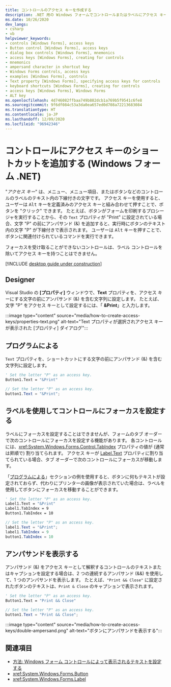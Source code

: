 ```yaml
---
title: コントロールのアクセス キーを作成する
description: .NET 用の Windows フォームでコントロールまたはラベルにアクセス キーのショートカットを設定する方法について説明します。
ms.date: 10/26/2020
dev_langs:
- csharp
- vb
helpviewer_keywords:
- controls [Windows Forms], access keys
- Button control [Windows Forms], access keys
- dialog box controls [Windows Forms], mnemonics
- access keys [Windows Forms], creating for controls
- mnemonics
- ampersand character in shortcut key
- Windows Forms controls, access keys
- examples [Windows Forms], controls
- Text property [Windows Forms], specifying access keys for controls
- keyboard shortcuts [Windows Forms], creating for controls
- access keys [Windows Forms], Windows Forms
- ALT key
ms.openlocfilehash: 4d746082ffbaa749b882dcb1a769b5f9541c6fe8
ms.sourcegitcommit: 9f6df084c53a3da0ea657ed0d708a72213683084
ms.translationtype: HT
ms.contentlocale: ja-JP
ms.lasthandoff: 12/09/2020
ms.locfileid: "96942346"
---
```

# <a name="add-an-access-key-shortcut-to-a-control-windows-forms-net"></a>コントロールにアクセス キーのショートカットを追加する (Windows フォーム .NET)

"*アクセス キー*" は、メニュー、メニュー項目、またはボタンなどのコントロールのラベルのテキスト内の下線付きの文字です。 アクセス キーを使用すると、ユーザーは <kbd>Alt</kbd> キーを定義済みのアクセス キーと組み合わせて押すことで、ボタンを "クリック" できます。 たとえば、ボタンがフォームを印刷するプロシージャを実行することから、その `Text` プロパティが "Print" に設定されている場合、文字 "P" の前にアンパサンド (&) を追加すると、実行時にボタンのテキスト内の文字 "P" が下線付きで表示されます。 ユーザーは <kbd>Alt</kbd> キーを押すことで、ボタンに関連付けられているコマンドを実行できます。

フォーカスを受け取ることができないコントロールは、ラベル コントロールを除いてアクセス キーを持つことはできません。

[!INCLUDE [desktop guide under construction](../../includes/desktop-guide-preview-note.md)]

## <a name="designer"></a>Designer

Visual Studio の **[プロパティ]** ウィンドウで、**Text** プロパティを、アクセス キーにする文字の前にアンパサンド (&) を含む文字列に設定します。 たとえば、文字 "P" をアクセス キーとして設定するには、「 **&Print**」と入力します。

:::image type="content" source="media/how-to-create-access-keys/properties-text.png" alt-text="Text プロパティが選択されアクセス キーが表示された [プロパティ] ダイアログ":::

## <a name="programmatic"></a>プログラムによる

`Text` プロパティを、ショートカットにする文字の前にアンパサンド (&) を含む文字列に設定します。

```vb
' Set the letter "P" as an access key.
Button1.Text = "&Print"
```

```csharp
// Set the letter "P" as an access key.
button1.Text = "&Print";
```

## <a name="use-a-label-to-focus-a-control"></a>ラベルを使用してコントロールにフォーカスを設定する

ラベルにフォーカスを設定することはできませんが、フォームのタブ オーダーで次のコントロールにフォーカスを設定する機能があります。 各コントロールには、<xref:System.Windows.Forms.Control.TabIndex> プロパティの値が (通常は昇順で) 割り当てられます。 アクセス キーが [Label.Text](xref:System.Windows.Forms.Label.Text) プロパティに割り当てられている場合、タブ オーダーで次のコントロールにフォーカスが移動します。

「[プログラムによる](#programmatic)」セクションの例を使用すると、ボタンに何もテキストが設定されておらず、代わりにプリンターの画像が表示されていた場合は、ラベルを使用してボタンにフォーカスを移動することができます。

```vb
' Set the letter "P" as an access key.
Label1.Text = "&Print"
Label1.TabIndex = 9
Button1.TabIndex = 10
```

```csharp
// Set the letter "P" as an access key.
label1.Text = "&Print";
label1.TabIndex = 9
button1.TabIndex = 10
```

## <a name="display-an-ampersand"></a>アンパサンドを表示する

アンパサンド (&) をアクセス キーとして解釈するコントロールのテキストまたはキャプションを設定する場合は、2 つの連続するアンパサンド (&&) を使用して、1 つのアンパサンドを表示します。 たとえば、`"Print && Close"` に設定されたボタンのテキストは、`Print & Close` のキャプションで表示されます。

```vb
' Set the letter "P" as an access key.
Button1.Text = "Print && Close"
```

```csharp
// Set the letter "P" as an access key.
button1.Text = "Print && Close";
```

:::image type="content" source="media/how-to-create-access-keys/double-ampersand.png" alt-text="ボタンにアンパサンドを表示する":::

## <a name="see-also"></a>関連項目

- [方法: Windows フォーム コントロールによって表示されるテキストを設定する](how-to-set-the-display-text.md)
- <xref:System.Windows.Forms.Button>
- <xref:System.Windows.Forms.Label>
